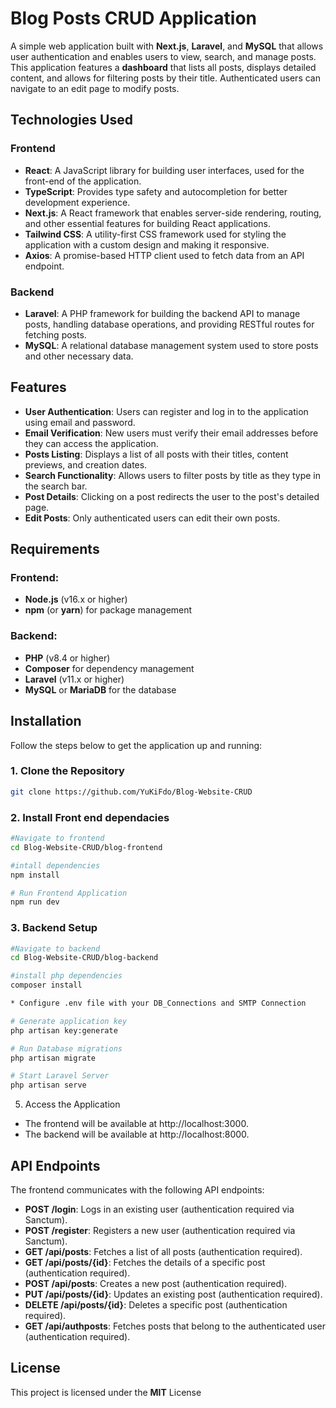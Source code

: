 # Blog Posts CRUD Application

A simple web application built with **Next.js**, **Laravel**, and **MySQL** that allows user authentication and enables users to view, search, and manage posts. This application features a **dashboard** that lists all posts, displays detailed content, and allows for filtering posts by their title. Authenticated users can navigate to an edit page to modify posts.

## Technologies Used

### Frontend
- **React**: A JavaScript library for building user interfaces, used for the front-end of the application.
- **TypeScript**: Provides type safety and autocompletion for better development experience.
- **Next.js**: A React framework that enables server-side rendering, routing, and other essential features for building React applications.
- **Tailwind CSS**: A utility-first CSS framework used for styling the application with a custom design and making it responsive.
- **Axios**: A promise-based HTTP client used to fetch data from an API endpoint.

### Backend
- **Laravel**: A PHP framework for building the backend API to manage posts, handling database operations, and providing RESTful routes for fetching posts.
- **MySQL**: A relational database management system used to store posts and other necessary data.
  
## Features

- **User Authentication**: Users can register and log in to the application using email and password.
- **Email Verification**: New users must verify their email addresses before they can access the application.
- **Posts Listing**: Displays a list of all posts with their titles, content previews, and creation dates.
- **Search Functionality**: Allows users to filter posts by title as they type in the search bar.
- **Post Details**: Clicking on a post redirects the user to the post's detailed page.
- **Edit Posts**: Only authenticated users can edit their own posts.

## Requirements

### Frontend:
- **Node.js** (v16.x or higher)
- **npm** (or **yarn**) for package management

### Backend:
- **PHP** (v8.4 or higher)
- **Composer** for dependency management
- **Laravel** (v11.x or higher)
- **MySQL** or **MariaDB** for the database

## Installation

Follow the steps below to get the application up and running:

### 1. Clone the Repository
```bash
git clone https://github.com/YuKiFdo/Blog-Website-CRUD
```
### 2. Install Front end dependacies
```bash
#Navigate to frontend
cd Blog-Website-CRUD/blog-frontend

#intall dependencies
npm install

# Run Frontend Application
npm run dev
```
### 3. Backend Setup
```bash
#Navigate to backend
cd Blog-Website-CRUD/blog-backend

#install php dependencies
composer install

* Configure .env file with your DB_Connections and SMTP Connection

# Generate application key
php artisan key:generate

# Run Database migrations
php artisan migrate

# Start Laravel Server
php artisan serve
```

5. Access the Application
 - The frontend will be available at http://localhost:3000.
 - The backend will be available at http://localhost:8000.


## API Endpoints
The frontend communicates with the following API endpoints:

- **POST /login**: Logs in an existing user (authentication required via Sanctum).
- **POST /register**: Registers a new user (authentication required via Sanctum).
- **GET /api/posts**: Fetches a list of all posts (authentication required).
- **GET /api/posts/{id}**: Fetches the details of a specific post (authentication required).
- **POST /api/posts**: Creates a new post (authentication required).
- **PUT /api/posts/{id}**: Updates an existing post (authentication required).
- **DELETE /api/posts/{id}**: Deletes a specific post (authentication required).
- **GET /api/authposts**: Fetches posts that belong to the authenticated user (authentication required).

## License
This project is licensed under the **MIT** License
